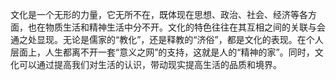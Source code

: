 文化是一个无形的力量，它无所不在，既体现在思想、政治、社会、经济等各方面，也在物质生活和精神生活中分不开。文化的特色往往在其互相之间的关联与会通之处显现。无论是儒家的“教化”，还是释教的“济俗”，都是文化的表现。在个人层面上，人生都离不开一套“意义之网”的支持，这就是人的“精神的家”。同时，文化可以通过提高我们对生活的认识，带动现实提高生活的品质和境界。